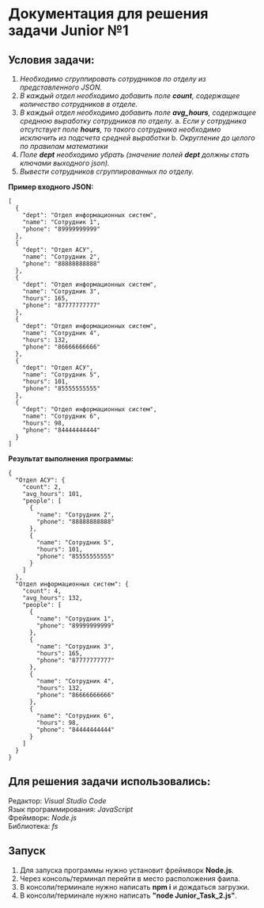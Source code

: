Документация для решения задачи Junior №1
====

Условия задачи:
----
1. _Необходимо сгруппировать сотрудников по отделу из представленного JSON._
2. _В каждый отдел необходимо добавить поле __count__, содержащее количество сотрудников в отделе._
3. _В каждый отдел необходимо добавить поле __avg_hours__, содержащее среднюю выработку сотрудников по отделу._
    a. _Если у сотрудника отсутствует поле __hours__, то такого сотрудника необходимо исключить из подсчета средней выработки_
    b. _Округление до целого по правилам математики_
4. _Поле __dept__ необходимо убрать (значение полей __dept__ должны стать ключами выходного json)._
5. _Вывести сотрудников сгруппированных по отделу._

__Пример входного JSON:__
```
[
  {
    "dept": "Отдел информационных систем",
    "name": "Сотрудник 1",
    "phone": "89999999999"
  },
  {
    "dept": "Отдел АСУ",
    "name": "Сотрудник 2",
    "phone": "88888888888"
  },
  {
    "dept": "Отдел информационных систем",
    "name": "Сотрудник 3",
    "hours": 165,
    "phone": "87777777777"
  },
  {
    "dept": "Отдел информационных систем",
    "name": "Сотрудник 4",
    "hours": 132,
    "phone": "86666666666"
  },
  {
    "dept": "Отдел АСУ",
    "name": "Сотрудник 5",
    "hours": 101,
    "phone": "85555555555"
  },
  {
    "dept": "Отдел информационных систем",
    "name": "Сотрудник 6",
    "hours": 98,
    "phone": "84444444444"
  }
]
```
__Результат выполнения программы:__
```
{
  "Отдел АСУ": {
    "count": 2,
    "avg_hours": 101,
    "people": [
      {
        "name": "Сотрудник 2",
        "phone": "88888888888"
      },
      {
        "name": "Сотрудник 5",
        "hours": 101,
        "phone": "85555555555"
      }
    ]
  },
  "Отдел информационных систем": {
    "count": 4,
    "avg_hours": 132,
    "people": [
      {
        "name": "Сотрудник 1",
        "phone": "89999999999"
      },
      {
        "name": "Сотрудник 3",
        "hours": 165,
        "phone": "87777777777"
      },
      {
        "name": "Сотрудник 4",
        "hours": 132,
        "phone": "86666666666"
      },
      {
        "name": "Сотрудник 6",
        "hours": 98,
        "phone": "84444444444"
      }
    ]
  }
}
```

Для решения задачи использовались:
----
Редактор: _Visual Studio Code_<br>
Язык программирования: _JavaScript_<br>
Фреймворк: _Node.js_<br>
Библиотека: _fs_

Запуск
----
1. Для запуска программы нужно установит фреймворк __Node.js__. 
2. Через консоль/терминал перейти в место расположения фаила.
3. В консоли/терминале нужно написать __npm i__ и дождаться загрузки.
4. В консоли/терминале нужно написать __"node Junior_Task_2.js"__.